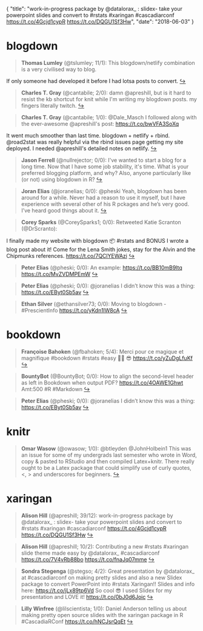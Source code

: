 {
  "title": "work-in-progress package by @datalorax_ : slidex- take your powerpoint slides and convert to #rstats #xaringan #cascadiarconf https://t.co/4Gcjd1cypR https://t.co/DQGU1Sf3Hw",
  "date": "2018-06-03"
}

# blogdown

> **Thomas Lumley** (@tslumley; 11/1): This blogdown/netlify combination is a very civilised way to blog.  
>
If only someone had developed it before I had lotsa posts to convert.  [&#8618;](https://twitter.com/xieyihui/status/1002795504000905216)

<!-- -->


> **Charles T. Gray** (@cantabile; 2/0): damn @apreshill, but is it hard to resist the kb shortcut for knit while I'm writing my blogdown posts. my fingers literally twitch.  [&#8618;](https://twitter.com/xieyihui/status/1003005642729185280)

<!-- -->


> **Charles T. Gray** (@cantabile; 1/0): @Dale_Masch I followed along with the ever-awesome @apreshill's post: https://t.co/bwVFA3SoXq
>
It went much smoother than last time. blogdown + netlify + rbind. @road2stat was really helpful via the rbind issues page getting my site deployed. I needed @apreshill's detailed notes on netlify.  [&#8618;](https://twitter.com/xieyihui/status/1002820599926775809)

<!-- -->


> **Jason Ferrell** (@nullrejector; 0/0): I've wanted to start a blog for a long time. Now that I have some job stability, it's time. What is your preferred blogging platform, and why?  Also, anyone particularly like (or not) using blogdown in R?  [&#8618;](https://twitter.com/xieyihui/status/1002973653733203970)

<!-- -->


> **Joran Elias** (@joranelias; 0/0): @pheski Yeah, blogdown has been around for a while. Never had a reason to use it myself, but I have experience with several other of his R pckages and he’s very good. I’ve heard good things about it.  [&#8618;](https://twitter.com/xieyihui/status/1002925165791961089)

<!-- -->


> **Corey Sparks** (@CoreySparks1; 0/0): Retweeted Katie Scranton (@DrScranto):
>
I finally made my website with blogdown 📦 #rstats and BONUS I wrote a blog post about it! Come for the Lena Smith jokes, stay for the Alvin and the Chipmunks references. https://t.co/7QClYEWAzi  [&#8618;](https://twitter.com/xieyihui/status/1002922678280388613)

<!-- -->


> **Peter Elias** (@pheski; 0/0): An example: https://t.co/BB10mB9ltq https://t.co/MvZVDMPEmW  [&#8618;](https://twitter.com/xieyihui/status/1002920591735869440)

<!-- -->


> **Peter Elias** (@pheski; 0/0): @joranelias  I didn’t know this was a thing:  https://t.co/EByt0Sb5av  [&#8618;](https://twitter.com/xieyihui/status/1002920379415920640)

<!-- -->


> **Ethan Silver** (@ethansilver73; 0/0): Moving to blogdown - #PrescientInfo https://t.co/yKdn1lW8cA  [&#8618;](https://twitter.com/xieyihui/status/1002909792791351296)

<!-- -->


# bookdown

> **Françoise Bahoken** (@fbahoken; 5/4): Merci pour ce magique et magnifique #bookdown #rstats #easy 👍🏽 😎 https://t.co/yZuDgLfuKf  [&#8618;](https://twitter.com/xieyihui/status/1002844241133998080)

<!-- -->


> **BountyBot** (@BountyBot; 0/0): How to align the second-level header as left in Bookdown when output PDF? https://t.co/4OAWE1Ghwt Amt:500 #R #Markdown  [&#8618;](https://twitter.com/xieyihui/status/1002958025664225280)

<!-- -->


> **Peter Elias** (@pheski; 0/0): @joranelias  I didn’t know this was a thing:  https://t.co/EByt0Sb5av  [&#8618;](https://twitter.com/xieyihui/status/1002920379415920640)

<!-- -->


# knitr

> **Omar Wasow** (@owasow; 1/0): @btleyden @JohnHolbein1 This was an issue for some of my undergrads last semester who wrote in Word, copy &amp; pasted to RStudio and then compiled Latex+knitr. There really ought to be a Latex package that could simplify use of curly quotes, &lt;, &gt; and underscores for beginners.  [&#8618;](https://twitter.com/xieyihui/status/1002985587689730048)

<!-- -->


# xaringan

> **Alison Hill** (@apreshill; 39/12): work-in-progress package by @datalorax_ : slidex- take your powerpoint slides and convert to #rstats #xaringan #cascadiarconf https://t.co/4Gcjd1cypR https://t.co/DQGU1Sf3Hw  [&#8618;](https://twitter.com/xieyihui/status/1003069659338268673)

<!-- -->


> **Alison Hill** (@apreshill; 10/2): Contributing a new #rstats #xaringan slide theme made easy by @datalorax_ #cascadiarconf 
https://t.co/7V4vRb88bo https://t.co/fnaJq07mme  [&#8618;](https://twitter.com/xieyihui/status/1003070288307765248)

<!-- -->


> **Sondra Stegenga** (@stegso; 4/2): Great presentation by @datalorax_  at #cascadiarconf on making pretty slides and also a new Slidex package to convert PowerPoint into #rstats Xaringan!! Slides and info here: https://t.co/jLx89tp6Vd So cool 😎 I used Slidex for my presentation and LOVE it! https://t.co/0bJ0d6Joic  [&#8618;](https://twitter.com/xieyihui/status/1003080066698342400)

<!-- -->


> **Lilly Winfree** (@lilscientista; 1/0): Daniel Anderson telling us about making pretty open source slides with the xaringan package in R #CascadiaRConf https://t.co/hNCJsrQqEt  [&#8618;](https://twitter.com/xieyihui/status/1003069808655470594)

<!-- -->


